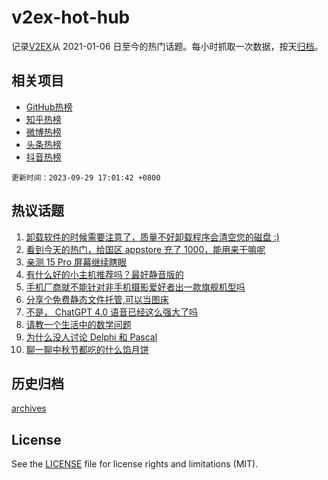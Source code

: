 # v2ex-hot-hub

 记录[V2EX](https://www.v2ex.com/)从 2021-01-06 日至今的热门话题。每小时抓取一次数据，按天[归档](archives)。
 
 ## 相关项目

- [GitHub热榜](https://github.com/it985/github-hot-hub)
- [知乎热榜](https://github.com/it985/zhihu-hot-hub)
- [微博热榜](https://github.com/it985/weibo-hot-hub)
- [头条热榜](https://github.com/it985/toutiao-hot-hub)
- [抖音热榜](https://github.com/it985/douyin-hot-hub)


 `更新时间：2023-09-29 17:01:42 +0800`

## 热议话题

1. [卸载软件的时候需要注意了，质量不好卸载程序会清空您的磁盘 :)](https://www.v2ex.com/t/978051)
1. [看到今天的热门，给国区 appstore 充了 1000，能用来干嘛呢](https://www.v2ex.com/t/978029)
1. [亲测 15 Pro 屏幕继续瞎眼](https://www.v2ex.com/t/978087)
1. [有什么好的小主机推荐吗？最好静音版的](https://www.v2ex.com/t/978101)
1. [手机厂商就不能针对非手机摄影爱好者出一款旗舰机型吗](https://www.v2ex.com/t/978055)
1. [分享个免费静态文件托管,可以当图床](https://www.v2ex.com/t/978104)
1. [不是， ChatGPT 4.0 语音已经这么强大了吗](https://www.v2ex.com/t/978040)
1. [请教一个生活中的数学问题](https://www.v2ex.com/t/978074)
1. [为什么没人讨论 Delphi 和 Pascal](https://www.v2ex.com/t/978109)
1. [聊一聊中秋节都吃的什么馅月饼](https://www.v2ex.com/t/978137)

## 历史归档

[archives](archives)

## License

See the [LICENSE](LICENSE) file for license rights and limitations (MIT).
